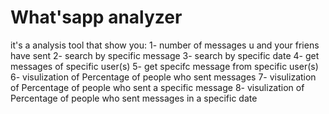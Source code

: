 <h1> What'sapp analyzer </h1>
it's a analysis tool that show you: 
1-  number of messages u and your friens have sent 
2-  search by specific message
3-  search by specific date
4-  get messages of specific user(s)
5-  get specifc message from specific user(s)
6- visulization of Percentage of people who sent messages
7- visulization of Percentage of people who sent a specific message
8- visulization  of Percentage of people who sent messages in a specific date
